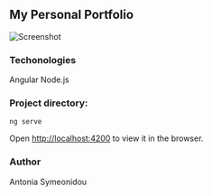 ## My Personal Portfolio

![Screenshot]("https://docs.google.com/drawings/d/e/2PACX-1vT6bqcP1FD6bcaLDDBhna8QRqjayYvg8xuz5oaKmUyqwSshaTIW0mHNJEgzX5DpsdR_a8s7dyksTMlp/pub?w=960&h=720")

### Techonologies

Angular
Node.js

### Project directory:

`ng serve`

Open [http://localhost:4200](http://localhost:4200) to view it in the browser.

### Author

Antonia Symeonidou